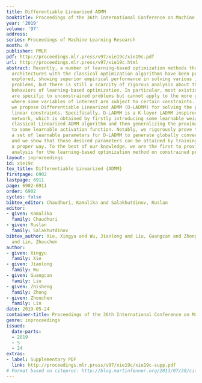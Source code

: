 ```yaml
---
title: Differentiable Linearized ADMM
booktitle: Proceedings of the 36th International Conference on Machine Learning
year: '2019'
volume: '97'
address: 
series: Proceedings of Machine Learning Research
month: 0
publisher: PMLR
pdf: http://proceedings.mlr.press/v97/xie19c/xie19c.pdf
url: http://proceedings.mlr.press/v97/xie19c.html
abstract: Recently, a number of learning-based optimization methods that combine data-driven
  architectures with the classical optimization algorithms have been proposed and
  explored, showing superior empirical performance in solving various ill-posed inverse
  problems, but there is still a scarcity of rigorous analysis about the convergence
  behaviors of learning-based optimization. In particular, most existing analyses
  are specific to unconstrained problems but cannot apply to the more general cases
  where some variables of interest are subject to certain constraints. In this paper,
  we propose Differentiable Linearized ADMM (D-LADMM) for solving the problems with
  linear constraints. Specifically, D-LADMM is a K-layer LADMM inspired deep neural
  network, which is obtained by firstly introducing some learnable weights in the
  classical Linearized ADMM algorithm and then generalizing the proximal operator
  to some learnable activation function. Notably, we rigorously prove that there exist
  a set of learnable parameters for D-LADMM to generate globally converged solutions,
  and we show that those desired parameters can be attained by training D-LADMM in
  a proper way. To the best of our knowledge, we are the first to provide the convergence
  analysis for the learning-based optimization method on constrained problems.
layout: inproceedings
id: xie19c
tex_title: Differentiable Linearized {ADMM}
firstpage: 6902
lastpage: 6911
page: 6902-6911
order: 6902
cycles: false
bibtex_editor: Chaudhuri, Kamalika and Salakhutdinov, Ruslan
editor:
- given: Kamalika
  family: Chaudhuri
- given: Ruslan
  family: Salakhutdinov
bibtex_author: Xie, Xingyu and Wu, Jianlong and Liu, Guangcan and Zhong, Zhisheng
  and Lin, Zhouchen
author:
- given: Xingyu
  family: Xie
- given: Jianlong
  family: Wu
- given: Guangcan
  family: Liu
- given: Zhisheng
  family: Zhong
- given: Zhouchen
  family: Lin
date: 2019-05-24
container-title: Proceedings of the 36th International Conference on Machine Learning
genre: inproceedings
issued:
  date-parts:
  - 2019
  - 5
  - 24
extras:
- label: Supplementary PDF
  link: http://proceedings.mlr.press/v97/xie19c/xie19c-supp.pdf
# Format based on citeproc: http://blog.martinfenner.org/2013/07/30/citeproc-yaml-for-bibliographies/
---
```


